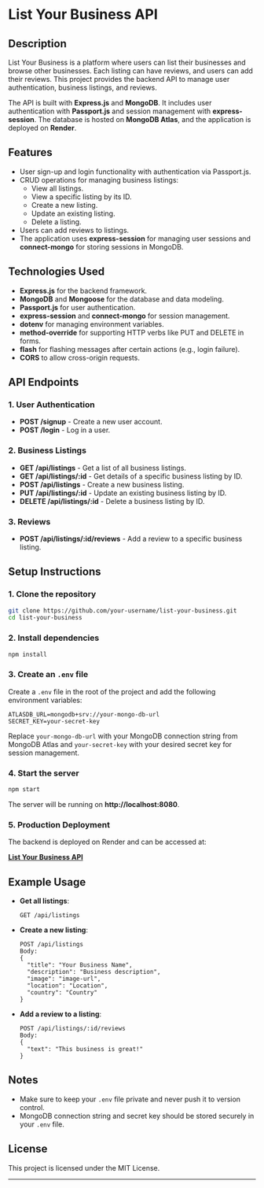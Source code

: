# List Your Business API

## Description

List Your Business is a platform where users can list their businesses and browse other businesses. Each listing can have reviews, and users can add their reviews. This project provides the backend API to manage user authentication, business listings, and reviews.

The API is built with **Express.js** and **MongoDB**. It includes user authentication with **Passport.js** and session management with **express-session**. The database is hosted on **MongoDB Atlas**, and the application is deployed on **Render**.

## Features

- User sign-up and login functionality with authentication via Passport.js.
- CRUD operations for managing business listings:
  - View all listings.
  - View a specific listing by its ID.
  - Create a new listing.
  - Update an existing listing.
  - Delete a listing.
- Users can add reviews to listings.
- The application uses **express-session** for managing user sessions and **connect-mongo** for storing sessions in MongoDB.

## Technologies Used

- **Express.js** for the backend framework.
- **MongoDB** and **Mongoose** for the database and data modeling.
- **Passport.js** for user authentication.
- **express-session** and **connect-mongo** for session management.
- **dotenv** for managing environment variables.
- **method-override** for supporting HTTP verbs like PUT and DELETE in forms.
- **flash** for flashing messages after certain actions (e.g., login failure).
- **CORS** to allow cross-origin requests.

## API Endpoints

### 1. **User Authentication**

- **POST /signup** - Create a new user account.
- **POST /login** - Log in a user.

### 2. **Business Listings**

- **GET /api/listings** - Get a list of all business listings.
- **GET /api/listings/:id** - Get details of a specific business listing by ID.
- **POST /api/listings** - Create a new business listing.
- **PUT /api/listings/:id** - Update an existing business listing by ID.
- **DELETE /api/listings/:id** - Delete a business listing by ID.

### 3. **Reviews**

- **POST /api/listings/:id/reviews** - Add a review to a specific business listing.

## Setup Instructions

### 1. Clone the repository

```bash
git clone https://github.com/your-username/list-your-business.git
cd list-your-business
```

### 2. Install dependencies

```bash
npm install
```

### 3. Create an `.env` file

Create a `.env` file in the root of the project and add the following environment variables:

```env
ATLASDB_URL=mongodb+srv://your-mongo-db-url
SECRET_KEY=your-secret-key
```

Replace `your-mongo-db-url` with your MongoDB connection string from MongoDB Atlas and `your-secret-key` with your desired secret key for session management.

### 4. Start the server

```bash
npm start
```

The server will be running on **http://localhost:8080**.

### 5. Production Deployment

The backend is deployed on Render and can be accessed at:

**[List Your Business API](https://listyourbusiness.onrender.com)**

## Example Usage

- **Get all listings**:

  ```
  GET /api/listings
  ```

- **Create a new listing**:

  ```
  POST /api/listings
  Body:
  {
    "title": "Your Business Name",
    "description": "Business description",
    "image": "image-url",
    "location": "Location",
    "country": "Country"
  }
  ```

- **Add a review to a listing**:

  ```
  POST /api/listings/:id/reviews
  Body:
  {
    "text": "This business is great!"
  }
  ```

## Notes

- Make sure to keep your `.env` file private and never push it to version control.
- MongoDB connection string and secret key should be stored securely in your `.env` file.

## License

This project is licensed under the MIT License.

---
